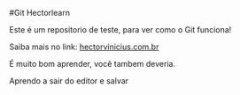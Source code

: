 #Git Hectorlearn

Este é um repositorio de teste, para ver como o Git funciona!

Saiba mais no link: [hectorvinicius.com.br](https://hectorvinicius.com.br)

É muito bom aprender, você tambem deveria.

Aprendo a sair do editor e salvar
